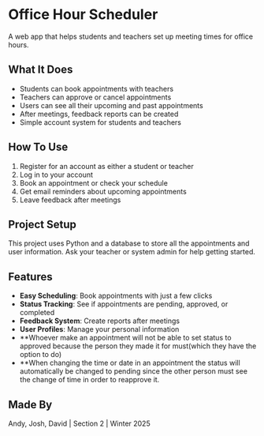 # Office Hour Scheduler

A web app that helps students and teachers set up meeting times for office hours.

## What It Does

- Students can book appointments with teachers
- Teachers can approve or cancel appointments
- Users can see all their upcoming and past appointments
- After meetings, feedback reports can be created
- Simple account system for students and teachers

## How To Use

1. Register for an account as either a student or teacher
2. Log in to your account
3. Book an appointment or check your schedule
4. Get email reminders about upcoming appointments
5. Leave feedback after meetings

## Project Setup

This project uses Python and a database to store all the appointments and user information. Ask your teacher or system admin for help getting started.

## Features

- **Easy Scheduling**: Book appointments with just a few clicks
- **Status Tracking**: See if appointments are pending, approved, or completed
- **Feedback System**: Create reports after meetings
- **User Profiles**: Manage your personal information
- **Whoever make an appointment will not be able to set status to approved because the person they made it for must(which they have the option to do)
- **When changing the time or date in an appointment the status will automatically be changed to pending since the other person must see the change of time in order to reapprove it.

## Made By

Andy, Josh, David | Section 2 | Winter 2025